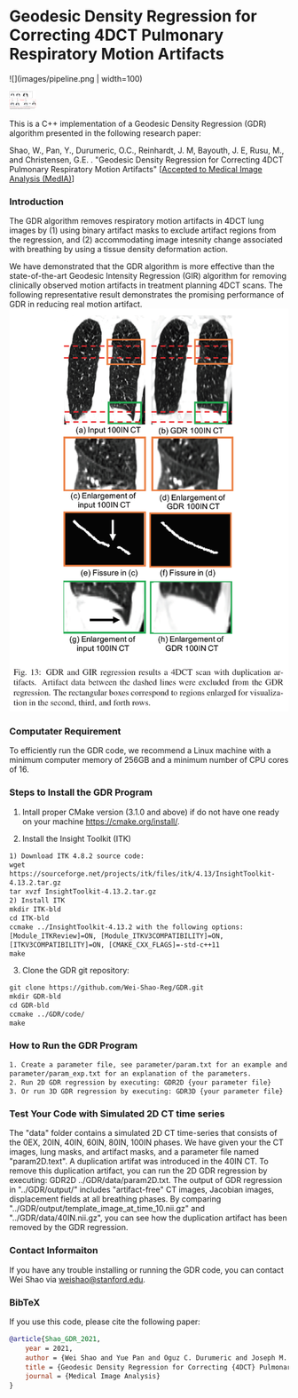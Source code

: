 # Geodesic Density Regression for Correcting 4DCT Pulmonary Respiratory Motion Artifacts
![](images/pipeline.png | width=100)

<img src="images/pipeline.png" width="48">

This is a C++ implementation of a Geodesic Density Regression (GDR) algorithm presented in the following research paper:

Shao, W., Pan, Y., Durumeric, O.C., Reinhardt, J. M, Bayouth, J. E, Rusu, M., and Christensen, G.E. . "Geodesic Density Regression for Correcting 4DCT Pulmonary Respiratory Motion Artifacts" [[Accepted to Medical Image Analysis (MedIA)](https://arxiv.org/abs/2106.06853)]

### Introduction
The GDR algorithm removes respiratory motion artifacts in 4DCT lung images by (1) using binary artifact masks to exclude artifact regions from the regression, and (2) accommodating image intesnity change associated with breathing by using a tissue density deformation action.

We have demonstrated that the GDR algorithm is more effective than the state-of-the-art Geodesic Intensity Regression (GIR) algorithm for removing clinically observed motion artifacts in treatment planning 4DCT scans. The following representative result demonstrates the promising performance of GDR in reducing real motion artifact.
![](images/GDR_result.PNG)

### Computater Requirement
To efficiently run the GDR code, we recommend a Linux machine with a minimum computer memory of 256GB and a minimum number of CPU cores of 16.

### Steps to Install the GDR Program
1. Intall proper CMake version (3.1.0 and above) if do not have one ready on your machine https://cmake.org/install/.

2. Install the Insight Toolkit (ITK)
```
1) Download ITK 4.8.2 source code: 
wget https://sourceforge.net/projects/itk/files/itk/4.13/InsightToolkit-4.13.2.tar.gz
tar xvzf InsightToolkit-4.13.2.tar.gz
2) Install ITK
mkdir ITK-bld
cd ITK-bld
ccmake ../InsightToolkit-4.13.2 with the following options: [Module_ITKReview]=ON, [Module_ITKV3COMPATIBILITY]=ON,[ITKV3COMPATIBILITY]=ON, [CMAKE_CXX_FLAGS]=-std-c++11
make
```

3. Clone the GDR git repository:
```
git clone https://github.com/Wei-Shao-Reg/GDR.git
mkdir GDR-bld
cd GDR-bld
ccmake ../GDR/code/
make
```


### How to Run the GDR Program
```
1. Create a parameter file, see parameter/param.txt for an example and parameter/param_exp.txt for an explanation of the parameters.
2. Run 2D GDR regression by executing: GDR2D {your parameter file}
3. Or run 3D GDR regression by executing: GDR3D {your parameter file}
```

### Test Your Code with Simulated 2D CT time series

The "data" folder contains a simulated 2D CT time-series that consists of the 0EX, 20IN, 40IN, 60IN, 80IN, 100IN phases. We have given your the CT images, lung masks, and artifact masks, and a parameter file named "param2D.text". A duplication artifat was introduced in the 40IN CT. To remove this duplication artifact, you can run the 2D GDR regression by executing: GDR2D ../GDR/data/param2D.txt. The output of GDR regression in "../GDR/output/" includes "artifact-free" CT images, Jacobian images, displacement fields at all breathing phases. By comparing "../GDR/output/template_image_at_time_10.nii.gz" and "../GDR/data/40IN.nii.gz", you can see how the duplication artifact has been removed by the GDR regression.


### Contact Informaiton
If you have any trouble installing or running the GDR code, you can contact Wei Shao via weishao@stanford.edu.

### BibTeX

If you use this code, please cite the following paper:

```bibtex
@article{Shao_GDR_2021,
	year = 2021,
	author = {Wei Shao and Yue Pan and Oguz C. Durumeric and Joseph M. Reinhardt and John E. Bayouth and Mirabela Rusu and Gary E. Christensen},
	title = {Geodesic Density Regression for Correcting {4DCT} Pulmonary Respiratory Motion Artifacts},
	journal = {Medical Image Analysis}
}
```
